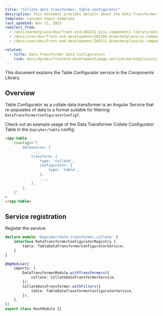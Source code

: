 ```yaml
---
title: "Collate data transformer: Table configurator"
description: This document provides details about the Data Transformer Collate Configurator Table service in the Components Library.
template: concept-topic-template
last_updated: Nov 21, 2023
redirect_from:
  - /docs/marketplace/dev/front-end/202212.0/ui-components-library/data-transformers/collate/data-configurators/table.html
  - /docs/scos/dev/front-end-development/202204.0/marketplace/ui-components-library/data-transformers/collate/data-configurators/table.html
  - /docs/scos/dev/front-end-development/202311.0/marketplace/ui-components-library/data-transformers/data-transformer-collate/collate-data-transformer-data-configurators/collate-data-transformer-table-configurator.html

related:
  - title: Data Transformer Data Configurators
    link: docs/dg/dev/frontend-development/page.version/marketplace/ui-components-library/data-transformers/data-transformer-collate/collate-data-transformer-data-configurators/collate-data-transformer-data-configurators.html
---
```


This document explains the Table Configurator service in the Components Library.

## Overview

Table Configurator as a collate data transformer is an Angular Service that re-populates of data to a format suitable for filtering: `DataTransformerConfiguratorConfigT`.

Check out an example usage of the Data Transformer Collate Configurator Table in the `@spryker/table` config:

```html
<spy-table
    [config]="{
        datasource: {
            ...,                                                   
            transform: {
                type: 'collate',
                configurator: {
                    type: 'table',
                },
                ...,  
            },
        },
    }"
>
</spy-table>
```

## Service registration

Register the service:

```ts
declare module '@spryker/data-transformer.collate' {
    interface DataTransformerConfiguratorRegistry {
        table: TableDataTransformerConfiguratorService;
    }
}

@NgModule({
    imports: [
        DataTransformerModule.withTransformers({
            collate: CollateDataTransformerService,
        }),
        CollateDataTransformer.withFilters({
            table: TableDataTransformerConfiguratorService,
        }),
    ],
})
export class RootModule {}
```

